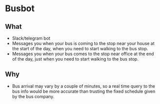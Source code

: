 # Busbot

## What
- Slack/telegram bot
- Messages you when your bus is coming to the stop near your house at the start of the day, when you need to start walking to the bus stop.
- Messages you when your bus comes to the stop near office at the end of the day, just when you need to start walking to the bus stop.

## Why
- Bus arrival may vary by a couple of minutes, so a real time query to the bus info would be more accurate than trusting the fixed schedule given by the bus company.

